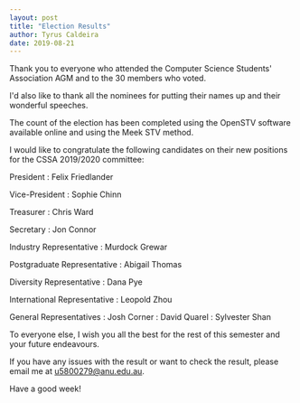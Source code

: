 ```yaml
---
layout: post
title: "Election Results"
author: Tyrus Caldeira
date: 2019-08-21
---
```

Thank you to everyone who attended the Computer Science Students' Association AGM and to the 30 members who voted.

I'd also like to thank all the nominees for putting their names up and their wonderful speeches.

The count of the election has been completed using the OpenSTV software available online and using the Meek STV method.

I would like to congratulate the following candidates on their new positions for the CSSA 2019/2020 committee:

President
: Felix Friedlander

Vice-President
: Sophie Chinn

Treasurer
: Chris Ward

Secretary
: Jon Connor

Industry Representative
: Murdock Grewar

Postgraduate Representative
: Abigail Thomas

Diversity Representative
: Dana Pye

International Representative
: Leopold Zhou

General Representatives
: Josh Corner
: David Quarel
: Sylvester Shan

To everyone else, I wish you all the best for the rest of this semester and your future endeavours.

If you have any issues with the result or want to check the result, please email me at <u5800279@anu.edu.au>.

Have a good week!
